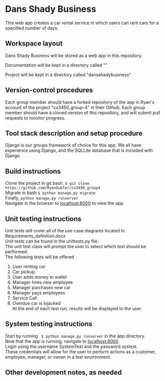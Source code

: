 # Dans Shady Business
This web app creates a car rental service in which users can rent cars for 
a specified number of days.
## Workspace layout
Dans Shady Business will be stored as a web app in this repository.   

Documentation will be kept in a directory called ""   

Project will be kept in a directory called "dansshadybusiness"   

## Version-control procedures
Each group member should have a forked repository of the app in Ryan's account of the project "cs3450_group-4" in their Github. Each group member should have a cloned version of this repository, and will submit pull requests to monitor progress.

## Tool stack description and setup procedure
Django is our groups framework of choice for this app. We all have experience using Django, and the SQLLite database that is included with Django.

## Build instructions
Clone the project in git bash. `` $ git clone https://github.com/RyanGubler/cs3450_group4 ``   
Migrate in bash `` $ python manage.py migrate ``   
Finally, `` python manage.py runserver ``   
Navigate in the browser to [localhost:8000](localhost:8000) to view the app.   
## Unit testing instructions
Unit tests will cover all of the use case diagrams located in Requirements_definition.docx  
Unit tests can be found in the unittests.py file.   
The unit test class will prompt the user to select which test should be performed.   
The following tests will be offered  
1. User renting car  
2. Car pickup
3. User adds money to wallet  
4. Manager hires new employee  
5. Manager purchases new car
6. Manager pays employees
7. Service Call
8. Overdue car is lojacked  
At the end of each test run, results will be displayed to the user.  
## System testing instructions
Start by running `` $ python manage.py runserver`` in the app directory.  
Now that the app is running, navigate to [localhost:8000](localhost:8000).  
Login using the username SystemTest and the password systest.  
These credentials will allow for the user to perform actions as a customer, employee, manager, or owner in a test environment.  

## Other development notes, as needed
